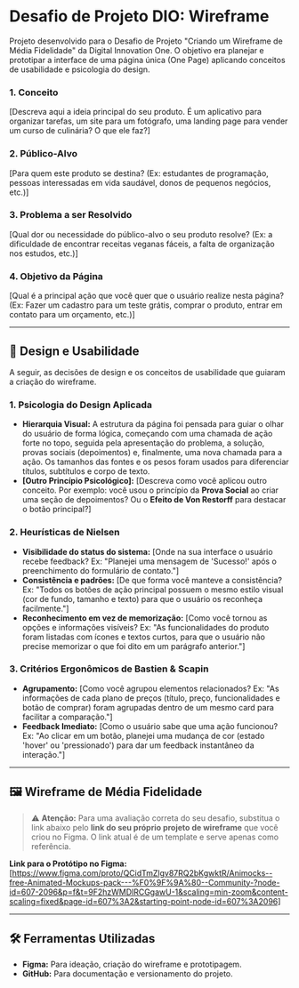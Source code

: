 # Desafio de Projeto DIO: Wireframe

Projeto desenvolvido para o Desafio de Projeto "Criando um Wireframe de Média Fidelidade" da Digital Innovation One. O objetivo era planejar e prototipar a interface de uma página única (One Page) aplicando conceitos de usabilidade e psicologia do design.


### 1. Conceito
[Descreva aqui a ideia principal do seu produto. É um aplicativo para organizar tarefas, um site para um fotógrafo, uma landing page para vender um curso de culinária? O que ele faz?]

### 2. Público-Alvo
[Para quem este produto se destina? (Ex: estudantes de programação, pessoas interessadas em vida saudável, donos de pequenos negócios, etc.)]

### 3. Problema a ser Resolvido
[Qual dor ou necessidade do público-alvo o seu produto resolve? (Ex: a dificuldade de encontrar receitas veganas fáceis, a falta de organização nos estudos, etc.)]

### 4. Objetivo da Página
[Qual é a principal ação que você quer que o usuário realize nesta página? (Ex: Fazer um cadastro para um teste grátis, comprar o produto, entrar em contato para um orçamento, etc.)]

---

## 🎨 Design e Usabilidade

A seguir, as decisões de design e os conceitos de usabilidade que guiaram a criação do wireframe.

### 1. Psicologia do Design Aplicada
* **Hierarquia Visual:** A estrutura da página foi pensada para guiar o olhar do usuário de forma lógica, começando com uma chamada de ação forte no topo, seguida pela apresentação do problema, a solução, provas sociais (depoimentos) e, finalmente, uma nova chamada para a ação. Os tamanhos das fontes e os pesos foram usados para diferenciar títulos, subtítulos e corpo de texto.
* **[Outro Princípio Psicológico]:** [Descreva como você aplicou outro conceito. Por exemplo: você usou o princípio da **Prova Social** ao criar uma seção de depoimentos? Ou o **Efeito de Von Restorff** para destacar o botão principal?]

### 2. Heurísticas de Nielsen
* **Visibilidade do status do sistema:** [Onde na sua interface o usuário recebe feedback? Ex: "Planejei uma mensagem de 'Sucesso!' após o preenchimento do formulário de contato."]
* **Consistência e padrões:** [De que forma você manteve a consistência? Ex: "Todos os botões de ação principal possuem o mesmo estilo visual (cor de fundo, tamanho e texto) para que o usuário os reconheça facilmente."]
* **Reconhecimento em vez de memorização:** [Como você tornou as opções e informações visíveis? Ex: "As funcionalidades do produto foram listadas com ícones e textos curtos, para que o usuário não precise memorizar o que foi dito em um parágrafo anterior."]

### 3. Critérios Ergonômicos de Bastien & Scapin
* **Agrupamento:** [Como você agrupou elementos relacionados? Ex: "As informações de cada plano de preços (título, preço, funcionalidades e botão de comprar) foram agrupadas dentro de um mesmo card para facilitar a comparação."]
* **Feedback Imediato:** [Como o usuário sabe que uma ação funcionou? Ex: "Ao clicar em um botão, planejei uma mudança de cor (estado 'hover' ou 'pressionado') para dar um feedback instantâneo da interação."]

---

## 🖼️ Wireframe de Média Fidelidade

> ⚠️ **Atenção:** Para uma avaliação correta do seu desafio, substitua o link abaixo pelo **link do seu próprio projeto de wireframe** que você criou no Figma. O link atual é de um template e serve apenas como referência.

**Link para o Protótipo no Figma:**
[https://www.figma.com/proto/QCidTmZlgv87RQ2bKgwktR/Animocks--free-Animated-Mockups-pack---%F0%9F%9A%80--Community-?node-id=607-2096&p=f&t=9F2hzWMDlRCGgawU-1&scaling=min-zoom&content-scaling=fixed&page-id=607%3A2&starting-point-node-id=607%3A2096]



---

## 🛠️ Ferramentas Utilizadas

* **Figma:** Para ideação, criação do wireframe e prototipagem.
* **GitHub:** Para documentação e versionamento do projeto.
